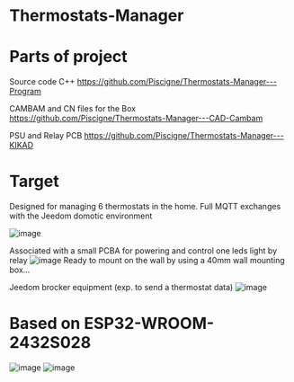 # Thermostats-Manager

Parts of project
================
Source code C++
https://github.com/Piscigne/Thermostats-Manager---Program

CAMBAM and CN files for the Box
https://github.com/Piscigne/Thermostats-Manager---CAD-Cambam

PSU and Relay PCB 
https://github.com/Piscigne/Thermostats-Manager---KIKAD

Target
======
Designed for managing 6 thermostats in the home.
Full MQTT exchanges with the Jeedom domotic environment

![image](https://user-images.githubusercontent.com/58998238/212164659-15d0e319-cc1b-40c0-b02a-4c627b2a1eff.png)

Associated with a small PCBA for powering and control one leds light by relay
![image](https://user-images.githubusercontent.com/58998238/212166666-12e18554-cbba-4e38-ab2c-94203ea45eb4.png)
Ready to mount on the wall by using a 40mm wall mounting box... 

Jeedom brocker equipment (exp. to send a thermostat data)
![image](https://user-images.githubusercontent.com/58998238/212169687-d163d7d6-0c42-4738-8244-88cca262324e.png)

Based on ESP32-WROOM-2432S028
=============================
![image](https://user-images.githubusercontent.com/58998238/212163075-e64262cf-2b7b-45af-9988-a0250f2e8016.png)
![image](https://user-images.githubusercontent.com/58998238/212163382-8787dd00-3ab1-493b-adc2-ca57668cd3bf.png)

